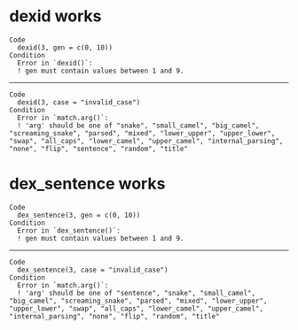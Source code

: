 # dexid works

    Code
      dexid(3, gen = c(0, 10))
    Condition
      Error in `dexid()`:
      ! gen must contain values between 1 and 9.

---

    Code
      dexid(3, case = "invalid_case")
    Condition
      Error in `match.arg()`:
      ! 'arg' should be one of "snake", "small_camel", "big_camel", "screaming_snake", "parsed", "mixed", "lower_upper", "upper_lower", "swap", "all_caps", "lower_camel", "upper_camel", "internal_parsing", "none", "flip", "sentence", "random", "title"

# dex_sentence works

    Code
      dex_sentence(3, gen = c(0, 10))
    Condition
      Error in `dex_sentence()`:
      ! gen must contain values between 1 and 9.

---

    Code
      dex_sentence(3, case = "invalid_case")
    Condition
      Error in `match.arg()`:
      ! 'arg' should be one of "sentence", "snake", "small_camel", "big_camel", "screaming_snake", "parsed", "mixed", "lower_upper", "upper_lower", "swap", "all_caps", "lower_camel", "upper_camel", "internal_parsing", "none", "flip", "random", "title"

